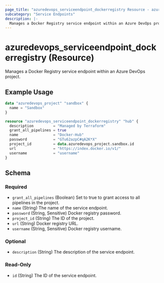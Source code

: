 ```yaml
---
page_title: "azuredevops_serviceendpoint_dockerregistry Resource - azuredevops"
subcategory: "Service Endpoints"
description: |-
  Manages a Docker Registry service endpoint within an Azure DevOps project.
---
```


# azuredevops_serviceendpoint_dockerregistry (Resource)

Manages a Docker Registry service endpoint within an Azure DevOps project.

## Example Usage

```terraform
data "azuredevops_project" "sandbox" {
  name = "Sandbox"
}

resource "azuredevops_serviceendpoint_dockerregistry" "hub" {
  description         = "Managed by Terraform"
  grant_all_pipelines = true
  name                = "Docker-Hub"
  password            = "GTu62azpC#qA2K*X"
  project_id          = data.azuredevops_project.sandbox.id
  url                 = "https://index.docker.io/v1/"
  username            = "username"
}
```

<!-- schema generated by tfplugindocs -->
## Schema

### Required

- `grant_all_pipelines` (Boolean) Set to true to grant access to all pipelines in the project.
- `name` (String) The name of the service endpoint.
- `password` (String, Sensitive) Docker registry password.
- `project_id` (String) The ID of the project.
- `url` (String) Docker registry URL.
- `username` (String, Sensitive) Docker registry username.

### Optional

- `description` (String) The description of the service endpoint.

### Read-Only

- `id` (String) The ID of the service endpoint.
